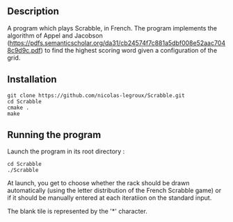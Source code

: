 ## Description

A program which plays Scrabble, in French. The program implements the algorithm of Appel and Jacobson (https://pdfs.semanticscholar.org/da31/cb24574f7c881a5dbf008e52aac7048c9d9c.pdf) to find the highest scoring word given a configuration of the grid.

## Installation

	git clone https://github.com/nicolas-legroux/Scrabble.git
	cd Scrabble
	cmake .
	make

## Running the program

Launch the program in its root directory :

	cd Scrabble
	./Scrabble

At launch, you get to choose whether the rack should be drawn automatically (using the letter distribution of the French Scrabble game) or if it should be manually entered at each iteratiion on the standard input.

The blank tile is represented by the '*' character.
